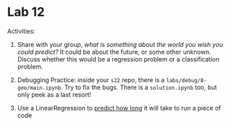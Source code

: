 # Lab 12

Activities:

1. Share with your group, *what is something about the world you wish you could predict?*  It could be about the future, or some other unknown.  Discuss whether this would be a regression problem or a classification problem.

2. Debugging Practice: inside your `s22` repo, there is a `labs/debug/8-geo/main.ipynb`.  Try to fix the bugs.  There is a `solution.ipynb` too, but only peek as a last resort!

3. Use a LinearRegression to [predict how long](./regression) it will take to run a piece of code
